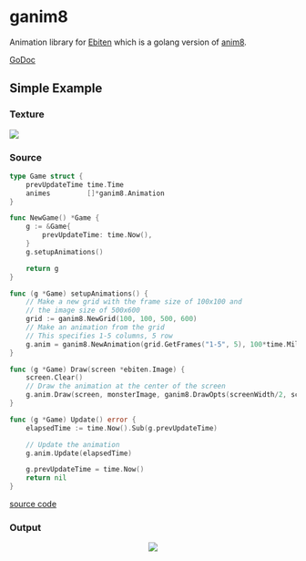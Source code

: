 # ganim8

Animation library for [Ebiten](https://ebiten.org/) which is a golang version of [anim8](https://github.com/kikito/anim8).

[GoDoc](https://pkg.go.dev/github.com/miyahoyo/ganim8)

## Simple Example

### Texture
  <img src="https://github.com/miyahoyo/ganim8/blob/master/examples/assets/images/Character_Monster_Slime_Blue.png?raw=true" />

### Source
```go
type Game struct {
	prevUpdateTime time.Time
	animes         []*ganim8.Animation
}

func NewGame() *Game {
	g := &Game{
		prevUpdateTime: time.Now(),
	}
	g.setupAnimations()

	return g
}

func (g *Game) setupAnimations() {
	// Make a new grid with the frame size of 100x100 and 
	// the image size of 500x600
	grid := ganim8.NewGrid(100, 100, 500, 600)
	// Make an animation from the grid
	// This specifies 1-5 columns, 5 row
	g.anim = ganim8.NewAnimation(grid.GetFrames("1-5", 5), 100*time.Millisecond, ganim8.Nop)
}

func (g *Game) Draw(screen *ebiten.Image) {
	screen.Clear()
	// Draw the animation at the center of the screen
	g.anim.Draw(screen, monsterImage, ganim8.DrawOpts(screenWidth/2, screenHeight/2, 0, 1, 1, 0.5, 0.5))
}

func (g *Game) Update() error {
	elapsedTime := time.Now().Sub(g.prevUpdateTime)

	// Update the animation
	g.anim.Update(elapsedTime)

	g.prevUpdateTime = time.Now()
	return nil
}
```

[source code](https://github.com/miyahoyo/ganim8/blob/master/examples/simple/main.go)

### Output

<p align="center">
  <img src="https://github.com/miyahoyo/ganim8/blob/master/examples/gif/example.gif?raw=true" />
</p>
